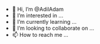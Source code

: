 - 👋 Hi, I’m @AdilAdam
- 👀 I’m interested in ...
- 🌱 I’m currently learning ...
- 💞️ I’m looking to collaborate on ...
- 📫 How to reach me ...

<!---
AdilAdam/AdilAdam is a ✨ special ✨ repository because its `README.md` (this file) appears on your GitHub profile.
You can click the Preview link to take a look at your changes.
--->
